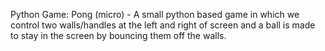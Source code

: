 Python Game: Pong (micro) - A small python based game in which we control two walls/handles at the left and right of screen and a ball is made to stay in the screen by bouncing them off the walls.
